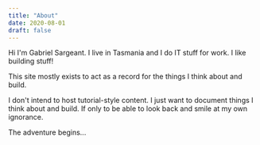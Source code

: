 ```yaml
---
title: "About"
date: 2020-08-01
draft: false
---
```


Hi I'm Gabriel Sargeant. I live in Tasmania and I do IT stuff for work. I like building stuff!

This site mostly exists to act as a record for the things I think about and build. 

I don't intend to host tutorial-style content. I just want to document things I think about and build. If only to be able to look back and smile at my own ignorance.

The adventure begins...













